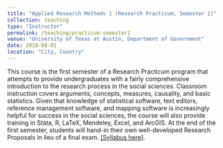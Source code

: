 ```yaml
---
title: "Applied Research Methods 1 (Research Practicum, Semester 1)"
collection: teaching
type: "Instructor"
permalink: /teaching/practicum-semester1
venue: "University of Texas at Austin, Department of Government"
date: 2018-08-01
location: "City, Country"
---
```


This course is the first semester of a Research Practicum program that attempts to provide undergraduates with a fairly comprehensive introduction to the research process in the social sciences. Classroom instruction covers arguments, concepts, measures, causality,
and basic statistics. Given that knowledge of statistical software, text editors, reference management software, and mapping software is increasingly helpful for success in the social sciences, the course will also provide training in Stata, R, LaTeX, Mendeley, Excel, and
ArcGIS. At the end of the first semester, students will hand-in their own well-developed Research Proposals in lieu of a final exam. [[Syllabus here]](/files/Denly_Syllabus_Practicum_Sem1.pdf).
